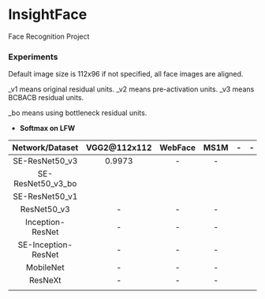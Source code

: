 # InsightFace
Face Recognition Project

### Experiments

Default image size is 112x96 if not specified, all face images are aligned.

_v1 means original residual units.  _v2 means pre-activation units.  _v3 means BCBACB residual units.

_bo means using bottleneck residual units.

- **Softmax on LFW**

|   Network/Dataset   | VGG2@112x112 | WebFace | MS1M |  -   |  -   |
| :-----------------: | :----------: | :-----: | :--: | :--: | :--: |
|   SE-ResNet50_v3    |    0.9973    |    -    |  -   |      |      |
| SE-ResNet50\_v3\_bo |              |         |      |      |      |
|   SE-ResNet50_v1    |              |         |      |      |      |
|     ResNet50_v3     |      -       |    -    |  -   |      |      |
|  Inception-ResNet   |      -       |    -    |  -   |      |      |
| SE-Inception-ResNet |      -       |    -    |  -   |      |      |
|      MobileNet      |      -       |    -    |  -   |      |      |
|       ResNeXt       |      -       |    -    |  -   |      |      |
|                     |              |         |      |      |      |
